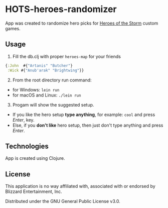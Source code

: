 # HOTS-heroes-randomizer

App was created to randomize hero picks for [Heroes of the Storm](https://heroesofthestorm.com) custom games.

## Usage

1. Fill the db.clj with proper `heroes-map` for your friends
```clojure
{:John  #{"Artanis" "Butcher"}
 :Wick #{"Anub'arak" "Brightwing"}}
```

2. From the root directory run command:
- for Windows: `lein run`
- for macOS and Linux: `./lein run`

3. Progam will show the suggested setup.
  * If you like the hero setup **type anything**, for example: `cool` and press *Enter*, key.
  * Else, if you **don't like** hero setup, then just don't type anything and press *Enter*.
  
## Technologies

App is created using Clojure.

## License

This application is no way affiliated with, associated with or endorsed by Blizzard Entertainment, Inc.

Distributed under the GNU General Public License v3.0.
